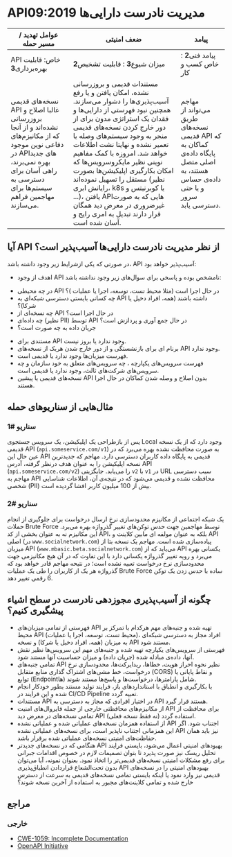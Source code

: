 # API09:2019 مدیریت نادرست دارایی‌ها

|عوامل تهدید / مسیر حمله | ضعف امنیتی | پیامد |
| - | - | - |
| API خاص: قابلیت بهره‌برداری**3** | میزان شیوع**3** : قابلیت تشخیص**2** | پیامد فنی**2** : خاص کسب و کار |
|نسخه‌های قدیمی API غالبا اصلاح و بروزرسانی نشده‌اند و از آنجا که از مکانیزم‌های دفاعی نوین موجود در APIهای جدید بهره نمی‌برند، راهی آسان برای دسترسی به سیستم‌ها برای مهاجمین فراهم می‌سازند.|مستندات قدیمی و بروزرسانی نشده، امکان یافتن و یا رفع آسیب‌پذیری‌ها را دشوار می‌سازند. همچنین نبود فهرستی از دارایی‌ها و فقدان یک استراتژی مدون برای از دور خارج کردن نسخه‌های قدیمی منجر به وجود سیستم‌های وصله یا تعمیر نشده و نهایتا نشت اطلاعات خواهد شد. امروزه با کمک مفاهیم نوینی نظیر مایکروسرویس‌ها که امکان بکارگیری اپلیکیشن‌ها بصورت مستقل را تسهیل نموده‌اند (نظیر رایانش ابری، k8s یا کوبرنیتس و ...)، یافتن APIهایی که به صورت غیرضروری در معرض دید همگان قرار دارند تبدیل به امری رایج و آسان شده است.|مهاجم می‌تواند از طریق نسخه‌های قدیمی API که کماکان به پایگاه داده‌ی اصلی متصل هستند، به داده‌ی حساس و یا حتی سرور دسترسی یابد.

## آیا API از نظر مدیریت نادرست دارایی‌ها  ‌آسیب‌پذیر است؟

در صورتی که یکی ازشرایط زیر وجود داشته باشد، API ‌آسیب‌پذیر خواهد بود:

* اهدف از وجود API نامشخص بوده و پاسخی برای سوال‌های زیر وجود نداشته باشد:
 - در چه محیطی API در حال اجرا است (مثلا محیط تست، توسعه، اجرا  یا عملیات )؟
 - چه کسانی بایستی دسترسی شبکه‌ای به API داشته باشند (همه، افراد دخیل یا شرکا)؟
 - چه نسخه‌ای از API در حال اجرا است؟
 - چه داده‌ای (نظیر PII) توسط API در حال جمع آوری و پردازش است؟
 - جریان داده به چه صورت است؟
* مستندی برای API وجود ندارد یا بروز نیست.
* برنام‌ ای برای بازنشستگی و از دور خارج شدن هریک از نسخه‌های API  وجود ندارد.
* فهرست میزبان‌ها  وجود ندارد یا قدیمی است.
* فهرست سرویس‌های یکپارچه ، چه سرویس‌های متعلق به خود سازمان و چه سرویس‌های شرکت‌های ثالث، وجود ندارد یا قدیمی است.
* نسخه‌های قدیمی یا پیشین API بدون اصلاح و وصله شدن  کماکان در حال اجرا هستند.

## مثال‌هایی از سناریوهای حمله

### سناریو #1

پس از بازطراحی یک اپلیکیشن، یک سرویس جستجوی Local وجود دارد که از یک نسخه قدیمی API (`api.someservice.com/v1`) به صورت محافظت نشده بهره می‌برد که در عین حال این API قدیمی به پایگاه داده کاربران دسترسی دارد. مهاجم که جدیدترین نسخه اپلیکیشن را به عنوان هدف درنظر گرفته، آدرس API (`api.someservice.com/v2`) را می‌یابد. جایگزینی `v2` با `v1` در URL سبب دسترسی مهاجم به API محافظت نشده و قدیمی می‌شود که در نتیجه‌ی آن، اطلاعات شناسایی شخصی (PII) بیش از 100 میلیون کاربر افشا گردیده است.

### سناریو #2

یک شبکه اجتماعی از مکانیزم محدودسازی نرخ ارسال درخواست  برای جلوگیری از انجام حملات Brute Force توسط مهاجمین جهت حدس توکن‌های تغییر گذرواژه بهره می‌برد. این مکانیزم نه به عنوان بخشی از کد API، بلکه به عنوان مولفه ای مابین کلاینت و API اصلی (در `www.socialnetwork.com`) ‌پیاده‌سازی شده است. مهاجم یک نسخه بتا از میزبان API (`www.mbasic.beta.socialnetwork.com`) می‌یابد که از API یکسانی بهره می‌برد و رویه تغییر گذرواژه یکسانی دارد با این تفاوت که در آن هیچ مکانیزمی جهت محدودسازی نرخ درخواست تعبیه نشده است؛ در نتیحه مهاجم قادر خواهد بود که گذرواژه هر یک از کاربران را طی یک عملیات Brute Force ساده با حدس زدن یک توکن 6 رقمی تغییر دهد.

## چگونه از آسیب‌پذیری مجوزدهی نادرست در سطح اشیاء پیشگیری کنیم؟

* فهرستی از تمامی میزبان‌های API تهیه شده و جنبه‌های مهم هرکدام با تمرکز بر محیط API (محیط تست، توسعه، اجرا یا عملیات)، افراد مجاز به دسترسی شبکه‌ای به میزبان (همه، افراد دخیل یا شرکا) و نسخه API مستند شود.
* فهرستی از سرویس‌های یکپارچه تهیه شده و جنبه‌های مهم این سرویس‌ها نظیر نقش آنها، داده‌ی مبادله شده (جریان داده) و میزان حساسیت آنها مستند شود.
* تمامی جنبه‌های API نظیر نحوه احراز هویت، خطاها، ریدایرکت‌ها، محدودسازی نرخ درخواست، خط مشی‌های اشتراک گذاری منابع متقابل (CORS) و نقاط پایانی یا توابع (Endpointها) شامل پارامترها، درخواست‌ها و پاسخ‌ها مستند شوند.
* با بکارگیری و انطباق با استانداردهای باز، فرایند تولید مستند بطور خودکار انجام شده و این فرایند در CI/CD Pipeline تعبیه گردد.
* مستندات API در اختیار افرادی که مجاز به دسترسی به API هستند قرار گیرد.
* از مکانیزم‌های محافظتی خارجی از جمله فایروال‌های امنیت API برای محافظت از تمامی نسخه‌های در معرض دید API (نه فقط نسخه فعلی) استفاده گردد.
* از استفاده همزمان نسخه‌های عملیاتی شده  و عملیاتی نشده  API اجتناب شود. اگر این همزمانی اجتناب ناپذیر است، برای نسخه‌های عملیاتی نشده API نیز باید همان حفاظت‌های امنیتی نسخه‌های عملیاتی شده برقرار باشد.
* هنگامی که در نسخه‌های جدیدتر API بهبودهای امنیتی اعمال می‌شود، بایستی فرایند تحلیل ریسک نیز صورت پذیرد تا بتوان تصمیمات لازم در خصوص اقدامات جبرانی برای رفع مشکلات امنیتی نسخه‌های قدیمی‌تر را اتخاذ نمود. بعنوان نمونه، آیا می‌توان بدون تحت‌الشعاع قراردادن انطباق‌پذیری  API بهبودهای امنیتی را در نسخه‌های قدیمی نیز وارد نمود یا اینکه بایستی تمامی نسخه‌های قدیمی به سرعت از دسترس خارج شده و تمامی کلاینت‌های مجبور به استفاده از آخرین نسخه شوند؟

## مراجع

### خارجی

* [CWE-1059: Incomplete Documentation][1]
* [OpenAPI Initiative][2]

[1]: https://cwe.mitre.org/data/definitions/1059.html
[2]: https://www.openapis.org/
